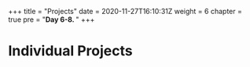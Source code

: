 +++
title = "Projects"
date = 2020-11-27T16:10:31Z
weight = 6 
chapter = true
pre = "<b>Day 6-8. </b>"
+++

# Individual Projects

